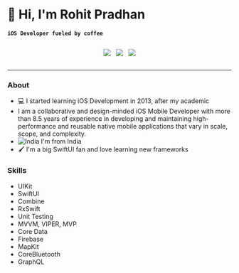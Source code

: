 
# 👋 Hi, I'm Rohit Pradhan

**`iOS Developer fueled by coffee`**


<div style="display:flex;justify-content:center;">

<a href="https://github.com/rohitpradhan/resume/blob/main/Rohit_Pradhan_iOS_8.9.pdf" download><img src="https://img.shields.io/badge/Download-Resume-ff69b4.svg?style=for-the-badge&logo=codeigniter&logoColor=white"></a>&nbsp;&nbsp;&nbsp;<a href="mailto:rohitpradhan60@gmail.com"><img src="https://img.shields.io/badge/Email-Rohit-8056d5.svg?style=for-the-badge&logo=minutemailer&logoColor=white"></a>&nbsp;&nbsp;&nbsp;<a href="https://www.linkedin.com/in/rohit-pradhan-173a8b53/" target="_blank"><img src="https://img.shields.io/badge/linkedin-RohitPradhan-brightgreen.svg?style=for-the-badge&logo=linkedin&logoColor=white" ></a>

 </div>

---

### About
- 💻 I started learning iOS Development in 2013, after my academic
- I am a collaborative and design-minded iOS Mobile Developer with more than 8.5 years of experience in developing and maintaining high-performance and reusable native mobile applications that vary in scale, scope, and complexity.
- ![India](https://raw.githubusercontent.com/stevenrskelton/flag-icon/master/png/16/country-4x3/in.png "India")  I'm from India
- 🖌️ I'm a big SwiftUI fan and love learning new frameworks

 ### Skills
- UIKit
- SwiftUI
- Combine
- RxSwift
- Unit Testing
- MVVM, VIPER, MVP
- Core Data
- Firebase
- MapKit
- CoreBluetooth
- GraphQL


<!--
**rohitpradhan/rohitpradhan** is a ✨ _special_ ✨ repository because its `README.md` (this file) appears on your GitHub profile.

Here are some ideas to get you started:

- 🔭 I’m currently working on ...
- 🌱 I’m currently learning ...
- 👯 I’m looking to collaborate on ...
- 🤔 I’m looking for help with ...
- 💬 Ask me about ...
- 📫 How to reach me: ...
- 😄 Pronouns: ...
- ⚡ Fun fact: ...
-->
